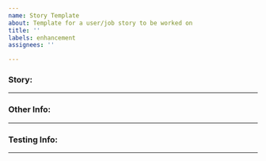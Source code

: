 ```yaml
---
name: Story Template
about: Template for a user/job story to be worked on
title: ''
labels: enhancement
assignees: ''

---
```


### Story:
***

### Other Info:
***

### Testing Info:
***
